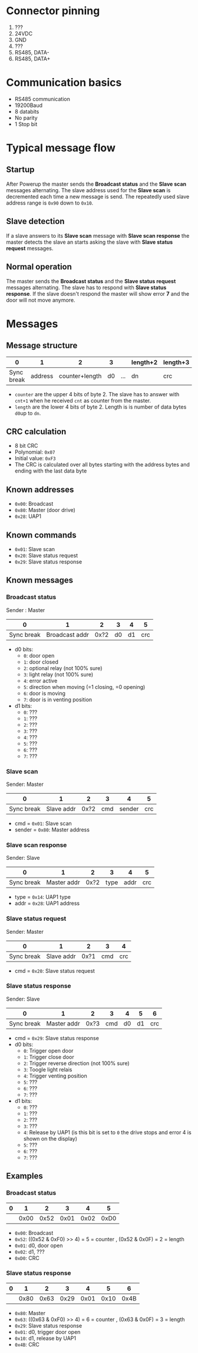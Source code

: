 # Connector pinning 
1. ???
2. 24VDC
3. GND
4. ???
5. RS485, DATA-
6. RS485, DATA+

# Communication basics
* RS485 communication
* 19200Baud
* 8 databits
* No parity
* 1 Stop bit


# Typical message flow

## Startup
After Powerup the master sends the **Broadcast status** and the **Slave scan** messages alternating. The slave address used for the **Slave scan** is decremented each time a new message is send. The repeatedly used slave address range is `0x90` down to `0x10`.

## Slave detection
If a slave answers to its **Slave scan** message with **Slave scan response** the master detects the slave an starts asking the slave with **Slave status request** messages.

## Normal operation
The master sends the **Broadcast status** and the **Slave status request** messages alternating. The slave has to respond with **Slave status response**. If the slave doesn't respond the master will show error **7** and the door will not move anymore.

# Messages

## Message structure
| 0          | 1       | 2              | 3  |     | length+2 | length+3 |
|------------|---------|----------------|----|-----|----------|----------|
| Sync break | address | counter+length | d0 | ... | dn       | crc      |

* `counter` are the upper 4 bits of byte 2. The slave has to answer with `cnt+1` when he received `cnt` as counter from the master.
* `length` are the lower 4 bits of byte 2. Length is is number of data bytes `d0`up to `dn`.

## CRC calculation
* 8 bit CRC
* Polynomial: `0x07`
* Initial value: `0xF3`
* The CRC is calculated over all bytes starting with the address bytes and ending with the last data byte

## Known addresses
* `0x00`: Broadcast
* `0x80`: Master (door drive)
* `0x28`: UAP1

## Known commands
* `0x01`: Slave scan
* `0x20`: Slave status request
* `0x29`: Slave status response

## Known messages

### Broadcast status
Sender : Master

| 0          | 1              | 2    | 3  | 4  | 5   |
|------------|----------------|----- |----|----|-----|
| Sync break | Broadcast addr | 0x?2 | d0 | d1 | crc |

* d0 bits:
    * `0`: door open
    * `1`: door closed
    * `2`: optional relay (not 100% sure)
    * `3`: light relay (not 100% sure)
    * `4`: error active
    * `5`: direction when moving (=1 closing, =0 opening)
    * `6`: door is moving
    * `7`: door is in venting position
* d1 bits:
    * `0`: ???
    * `1`: ???
    * `2`: ???
    * `3`: ???
    * `4`: ???
    * `5`: ???
    * `6`: ???
    * `7`: ???

### Slave scan
Sender: Master

| 0          | 1          | 2    | 3   | 4      | 5   |
|------------|------------|----- |-----|--------|-----|
| Sync break | Slave addr | 0x?2 | cmd | sender | crc |

* cmd = `0x01`: Slave scan
* sender = `0x80`: Master address

### Slave scan response
Sender: Slave

| 0          | 1           | 2    | 3    | 4    | 5   |
|------------|-------------|----- |------|------|-----|
| Sync break | Master addr | 0x?2 | type | addr | crc |

* type = `0x14`: UAP1 type
* addr = `0x28`: UAP1 address

### Slave status request
Sender: Master

| 0          | 1          | 2    | 3   | 4   |
|------------|------------|----- |-----|-----|
| Sync break | Slave addr | 0x?1 | cmd | crc |

* cmd = `0x20`: Slave status request

### Slave status response
Sender: Slave

| 0          | 1           | 2    | 3   | 4  | 5  | 6   |
|------------|-------------|----- |-----|----|----|-----|
| Sync break | Master addr | 0x?3 | cmd | d0 | d1 | crc |

* cmd = `0x29`: Slave status response
* d0 bits:
    * `0`: Trigger open door
    * `1`: Trigger close door
    * `2`: Trigger reverse direction (not 100% sure)
    * `3`: Toogle light relais
    * `4`: Trigger venting position
    * `5`: ???
    * `6`: ???
    * `7`: ???
* d1 bits:
    * `0`: ???
    * `1`: ???
    * `2`: ???
    * `3`: ???
    * `4`: Release by UAP1 (is this bit is set to `0` the drive stops and error 4 is shown on the display)
    * `5`: ???
    * `6`: ???
    * `7`: ???

## Examples

### Broadcast status
| 0  | 1    | 2    | 3    | 4    | 5    |
|----|------|------|------|------|------|
|    | 0x00 | 0x52 | 0x01 | 0x02 | 0xD0 |

* `0x00`: Broadcast
* `0x52`: ((0x52 & 0xF0) >> 4) = 5 = counter , (0x52 & 0x0F) = 2 = length
* `0x01`: d0, door open
* `0x02`: d1, ???
* `0xD0`: CRC

### Slave status response
| 0  | 1    | 2    | 3    | 4    | 5    | 6    |
|----|------|------|------|------|------|------|
|    | 0x80 | 0x63 | 0x29 | 0x01 | 0x10 | 0x4B |

* `0x80`: Master
* `0x63`: ((0x63 & 0xF0) >> 4) = 6 = counter , (0x63 & 0x0F) = 3 = length
* `0x29`: Slave status response 
* `0x01`: d0, trigger door open
* `0x10`: d1, release by UAP1
* `0x4B`: CRC
